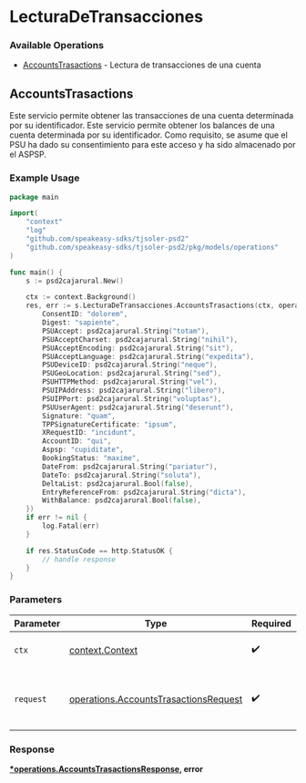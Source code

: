 # LecturaDeTransacciones

### Available Operations

* [AccountsTrasactions](#accountstrasactions) - Lectura de transacciones de una cuenta

## AccountsTrasactions

Este servicio permite obtener las transacciones de una cuenta determinada por su identificador. Este servicio permite obtener los balances de una cuenta determinada por su identificador. Como requisito, se asume que el PSU ha dado su consentimiento para este acceso y ha sido almacenado por el ASPSP.

### Example Usage

```go
package main

import(
	"context"
	"log"
	"github.com/speakeasy-sdks/tjsoler-psd2"
	"github.com/speakeasy-sdks/tjsoler-psd2/pkg/models/operations"
)

func main() {
    s := psd2cajarural.New()

    ctx := context.Background()
    res, err := s.LecturaDeTransacciones.AccountsTrasactions(ctx, operations.AccountsTrasactionsRequest{
        ConsentID: "dolorem",
        Digest: "sapiente",
        PSUAccept: psd2cajarural.String("totam"),
        PSUAcceptCharset: psd2cajarural.String("nihil"),
        PSUAcceptEncoding: psd2cajarural.String("sit"),
        PSUAcceptLanguage: psd2cajarural.String("expedita"),
        PSUDeviceID: psd2cajarural.String("neque"),
        PSUGeoLocation: psd2cajarural.String("sed"),
        PSUHTTPMethod: psd2cajarural.String("vel"),
        PSUIPAddress: psd2cajarural.String("libero"),
        PSUIPPort: psd2cajarural.String("voluptas"),
        PSUUserAgent: psd2cajarural.String("deserunt"),
        Signature: "quam",
        TPPSignatureCertificate: "ipsum",
        XRequestID: "incidunt",
        AccountID: "qui",
        Aspsp: "cupiditate",
        BookingStatus: "maxime",
        DateFrom: psd2cajarural.String("pariatur"),
        DateTo: psd2cajarural.String("soluta"),
        DeltaList: psd2cajarural.Bool(false),
        EntryReferenceFrom: psd2cajarural.String("dicta"),
        WithBalance: psd2cajarural.Bool(false),
    })
    if err != nil {
        log.Fatal(err)
    }

    if res.StatusCode == http.StatusOK {
        // handle response
    }
}
```

### Parameters

| Parameter                                                                                      | Type                                                                                           | Required                                                                                       | Description                                                                                    |
| ---------------------------------------------------------------------------------------------- | ---------------------------------------------------------------------------------------------- | ---------------------------------------------------------------------------------------------- | ---------------------------------------------------------------------------------------------- |
| `ctx`                                                                                          | [context.Context](https://pkg.go.dev/context#Context)                                          | :heavy_check_mark:                                                                             | The context to use for the request.                                                            |
| `request`                                                                                      | [operations.AccountsTrasactionsRequest](../../models/operations/accountstrasactionsrequest.md) | :heavy_check_mark:                                                                             | The request object to use for the request.                                                     |


### Response

**[*operations.AccountsTrasactionsResponse](../../models/operations/accountstrasactionsresponse.md), error**

